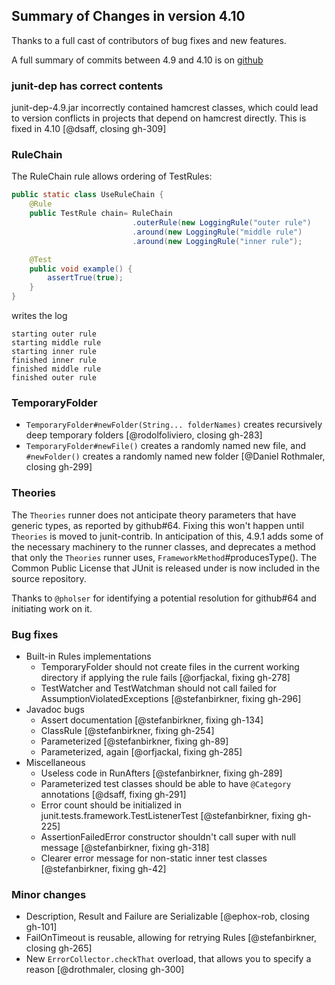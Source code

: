 ## Summary of Changes in version 4.10 ##

Thanks to a full cast of contributors of bug fixes and new features.

A full summary of commits between 4.9 and 4.10 is on [github](https://github.com/junit-team/junit4/compare/r4.9...4.10)

### junit-dep has correct contents ###

junit-dep-4.9.jar incorrectly contained hamcrest classes, which could lead to version conflicts in projects that depend on hamcrest directly.  This is fixed in 4.10 [@dsaff, closing gh-309]

### RuleChain ###

The RuleChain rule allows ordering of TestRules:

```java
public static class UseRuleChain {
	@Rule
	public TestRule chain= RuleChain
	                       .outerRule(new LoggingRule("outer rule")
	                       .around(new LoggingRule("middle rule")
	                       .around(new LoggingRule("inner rule");

	@Test
	public void example() {
		assertTrue(true);
	}
}
```

writes the log

    starting outer rule
    starting middle rule
    starting inner rule
    finished inner rule
    finished middle rule
    finished outer rule

### TemporaryFolder ###

- `TemporaryFolder#newFolder(String... folderNames)` creates recursively deep temporary folders 
  [@rodolfoliviero, closing gh-283]
- `TemporaryFolder#newFile()` creates a randomly named new file, and `#newFolder()` creates a randomly named new folder
  [@Daniel Rothmaler, closing gh-299]

### Theories ###

The `Theories` runner does not anticipate theory parameters that have generic
types, as reported by github#64.  Fixing this won't happen until `Theories` is
moved to junit-contrib. In anticipation of this, 4.9.1 adds some of the
necessary machinery to the runner classes, and deprecates a method that only
the `Theories` runner uses, `FrameworkMethod`#producesType(). 
The Common Public License that JUnit is released under is now included
in the source repository.

Thanks to `@pholser` for identifying a potential resolution for github#64
and initiating work on it.

### Bug fixes ###

- Built-in Rules implementations
  - TemporaryFolder should not create files in the current working directory if applying the rule fails 
    [@orfjackal, fixing gh-278]
  - TestWatcher and TestWatchman should not call failed for AssumptionViolatedExceptions
    [@stefanbirkner, fixing gh-296]
- Javadoc bugs
  - Assert documentation [@stefanbirkner, fixing gh-134]
  - ClassRule [@stefanbirkner, fixing gh-254]
  - Parameterized  [@stefanbirkner, fixing gh-89]
  - Parameterized, again [@orfjackal, fixing gh-285]
- Miscellaneous
  - Useless code in RunAfters [@stefanbirkner, fixing gh-289]
  - Parameterized test classes should be able to have `@Category` annotations
    [@dsaff, fixing gh-291]
  - Error count should be initialized in junit.tests.framework.TestListenerTest [@stefanbirkner, fixing gh-225]
  - AssertionFailedError constructor shouldn't call super with null message [@stefanbirkner, fixing gh-318]
  - Clearer error message for non-static inner test classes  [@stefanbirkner, fixing gh-42]

### Minor changes ###

- Description, Result and Failure are Serializable [@ephox-rob, closing gh-101]
- FailOnTimeout is reusable, allowing for retrying Rules [@stefanbirkner, closing gh-265]
- New `ErrorCollector.checkThat` overload, that allows you to specify a reason [@drothmaler, closing gh-300]




